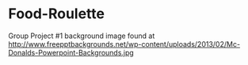 # Food-Roulette
Group Project #1
background image found at http://www.freepptbackgrounds.net/wp-content/uploads/2013/02/Mc-Donalds-Powerpoint-Backgrounds.jpg